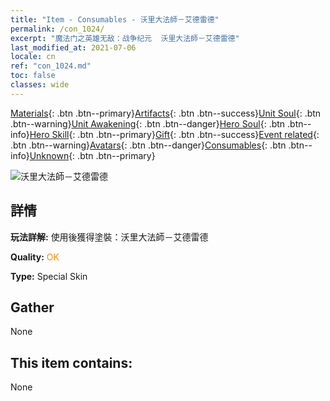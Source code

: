 ```yaml
---
title: "Item - Consumables - 沃里大法師－艾德雷德"
permalink: /con_1024/
excerpt: "魔法门之英雄无敌：战争纪元  沃里大法師－艾德雷德"
last_modified_at: 2021-07-06
locale: cn
ref: "con_1024.md"
toc: false
classes: wide
---
```

 [Materials](/ItemsCN/){: .btn .btn--primary}[Artifacts](/ItemsCN/Artifacts/){: .btn .btn--success}[Unit Soul](/ItemsCN/UnitSoul/){: .btn .btn--warning}[Unit Awakening](/ItemsCN/UnitAwakening/){: .btn .btn--danger}[Hero Soul](/ItemsCN/HeroSoul/){: .btn .btn--info}[Hero Skill](/ItemsCN/HeroSkill/){: .btn .btn--primary}[Gift](/ItemsCN/Gift/){: .btn .btn--success}[Event related](/ItemsCN/Events/){: .btn .btn--warning}[Avatars](/ItemsCN/Avatars/){: .btn .btn--danger}[Consumables](/ItemsCN/Consumables/){: .btn .btn--info}[Unknown](/ItemsCN/Unknown/){: .btn .btn--primary}

 ![沃里大法師－艾德雷德](/images/h/h_Adelaide4.jpg)

## 詳情
 **玩法詳解:** 使用後獲得塗裝：沃里大法師－艾德雷德

 **Quality:** <span style="color: #FF8C00">OK</span>

 **Type:** Special Skin

## Gather

  None

## This item contains:

  None

